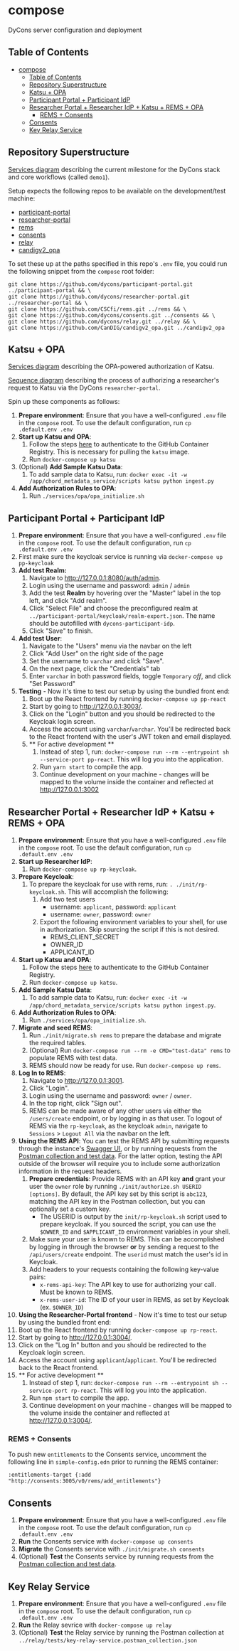 # compose
DyCons server configuration and deployment

## Table of Contents
- [compose](#compose)
  - [Table of Contents](#table-of-contents)
  - [Repository Superstructure](#repository-superstructure)
  - [Katsu + OPA](#katsu-opa)
  - [Participant Portal + Participant IdP](#participant-portal-participant-idp)
  - [Researcher Portal + Researcher IdP + Katsu + REMS + OPA](#researcher-portal-researcher-idp-katsu-rems-opa)
    - [REMS + Consents](#rems-consents)
  - [Consents](#consents)
  - [Key Relay Service](#key-relay-service)

## Repository Superstructure
[Services diagram](https://drive.google.com/file/d/1nuDjgWV1jvaqV5nd4O-_Fzx6J7kEWH3f/view?usp=sharing) describing the current milestone for the DyCons stack and core workflows (called `demo1`).

Setup expects the following repos to be available on the development/test machine:
- [participant-portal](https://github.com/dycons/participant-portal)
- [researcher-portal](https://github.com/dycons/researcher-portal)
- [rems](https://github.com/CSCfi/rems)
- [consents](https://github.com/dycons/consents)
- [relay](https://github.com/dycons/relay)
- [candigv2_opa](https://github.com/CanDIG/candigv2_opa)

To set these up at the paths specified in this repo's `.env` file, you could run the following snippet from the `compose` root folder:
```
git clone https://github.com/dycons/participant-portal.git ../participant-portal && \
git clone https://github.com/dycons/researcher-portal.git ../researcher-portal && \
git clone https://github.com/CSCfi/rems.git ../rems && \
git clone https://github.com/dycons/consents.git ../consents && \
git clone https://github.com/dycons/relay.git ../relay && \
git clone https://github.com/CanDIG/candigv2_opa.git ../candigv2_opa
```

## Katsu + OPA
[Services diagram](https://drive.google.com/file/d/1QyDr21pLXR98w4Al1IG9MhWah6nFYlHZ/view?usp=sharing) describing the OPA-powered authorization of Katsu.

[Sequence diagram](https://github.com/dycons/design/blob/develop/demo1/diagrams/researcher_query.md) describing the process of authorizing a researcher's request to Katsu via the DyCons `researcher-portal`.

Spin up these components as follows:
1. **Prepare environment**: Ensure that you have a well-configured `.env` file in the `compose` root. To use the default configuration, run `cp .default.env .env`
2. **Start up Katsu and OPA**:
   1. Follow the steps [here](https://docs.github.com/en/packages/guides/pushing-and-pulling-docker-images#authenticating-to-github-container-registry) to authenticate to the GitHub Container Registry. This is necessary for pulling the `katsu` image.
   2. Run `docker-compose up katsu`
3. (Optional) **Add Sample Katsu Data**:
   1. To add sample data to Katsu, run: `docker exec -it -w /app/chord_metadata_service/scripts katsu python ingest.py`
4. **Add Authorization Rules to OPA**:
   1. Run `./services/opa/opa_initialize.sh`

## Participant Portal + Participant IdP
1. **Prepare environment**: Ensure that you have a well-configured `.env` file in the `compose` root. To use the default configuration, run `cp .default.env .env`
2. First make sure the keycloak service is running via `docker-compose up pp-keycloak`
3. **Add test Realm:**
   1. Navigate to http://127.0.0.1:8080/auth/admin.
   2. Login using the username and password: `admin` / `admin`
   3. Add the test **Realm** by hovering over the "Master" label in the top left, and click "Add realm".
   4. Click "Select File" and choose the preconfigured realm at `../participant-portal/keycloak/realm-export.json`. The name should be autofilled with `dycons-participant-idp`.
   5. Click "Save" to finish.
4. **Add test User**:
   1. Navigate to the "Users" menu via the navbar on the left
   2. Click "Add User" on the right side of the page
   3. Set the username to `varchar` and click "Save".
   4. On the next page, click the "Credentials" tab
   5. Enter `varchar` in both password fields, toggle `Temporary` *off*, and click "Set Password"
5. **Testing** - Now it's time to test our setup by using the bundled front end:
   1. Boot up the React frontend by running `docker-compose up pp-react`
   2. Start by going to http://127.0.0.1:3003/.
   3. Click on the "Login" button and you should be redirected to the Keycloak login screen.
   4. Access the account using `varchar`/`varchar`. You'll be redirected back to the React frontend with the user's JWT token and email displayed.
   5. ** For active development **
      1. Instead of step 1, run: `docker-compose run --rm --entrypoint sh --service-port pp-react`. This will log you into the application.
      2. Run `yarn start` to compile the app.
      3. Continue development on your machine - changes will be mapped to the volume inside the container and reflected at http://127.0.0.1:3002

## Researcher Portal + Researcher IdP + Katsu + REMS + OPA
1. **Prepare environment**: Ensure that you have a well-configured `.env` file in the `compose` root. To use the default configuration, run `cp .default.env .env`
2. **Start up Researcher IdP**:
   1. Run `docker-compose up rp-keycloak`.
3. **Prepare Keycloak**:
   1. To prepare the keycloak for use with rems, run: `. ./init/rp-keycloak.sh`. This will accomplish the following:
      1. Add two test users
         - username: `applicant`, password: `applicant`
         - username: `owner`, password: `owner`
      2. Export the following environment variables to your shell, for use in authorization. Skip sourcing the script if this is not desired.
         - REMS_CLIENT_SECRET
         - OWNER_ID
         - APPLICANT_ID
4. **Start up Katsu and OPA**:
   1. Follow the steps [here](https://docs.github.com/en/packages/guides/pushing-and-pulling-docker-images#authenticating-to-github-container-registry) to authenticate to the GitHub Container Registry.
   2. Run `docker-compose up katsu`.
5. **Add Sample Katsu Data**:
   1. To add sample data to Katsu, run: `docker exec -it -w /app/chord_metadata_service/scripts katsu python ingest.py`.
6. **Add Authorization Rules to OPA**:
   1. Run `./services/opa/opa_initialize.sh`.
7. **Migrate and seed REMS**:
   1. Run `./init/migrate.sh rems` to prepare the database and migrate the required tables.
   2. (Optional) Run `docker-compose run --rm -e CMD="test-data" rems` to populate REMS with test data.
   3. REMS should now be ready for use. Run `docker-compose up rems`.
8. **Log In to REMS**:
   1. Navigate to http://127.0.0.1:3001.
   2. Click "Login".
   3. Login using the username and password: `owner` / `owner`.
   4. In the top right, click "Sign out".
   5. REMS can be made aware of any other users via either the `/users/create` endpoint, or by logging in as that user. To logout of REMS via the `rp-keycloak`, as the keycloak `admin`, navigate to `Sessions` > `Logout All` via the navbar on the left.
9. **Using the REMS API**:
   You can test the REMS API by submitting requests through the instance's [Swagger UI](http://localhost:3001/swagger-ui/index.html), or by running requests from the [Postman collection and test data](https://github.com/dycons/compose/tree/develop/tests). For the latter option, testing the API outside of the browser will require you to include some authorization information in the request headers.
   1. **Prepare credentials**: Provide REMS with an API key **and** grant your user the `owner` role by running `./init/authorize.sh USERID [options]`. By default, the API key set by this script is `abc123`, matching the API key in the Postman collection, but you can optionally set a custom key.
      - The USERID is output by the `init/rp-keycloak.sh` script used to prepare keycloak. If you sourced the script, you can use the `$OWNER_ID` and `$APPLICANT_ID` environment variables in your shell.
   2. Make sure your user is known to REMS. This can be accomplished by logging in through the browser **or** by sending a request to the `/api/users/create` endpoint. The `userid` must match the user's id in Keycloak.
   3. Add headers to your requests containing the following key-value pairs:
      - `x-rems-api-key`: The API key to use for authorizing your call. Must be known to REMS.
      - `x-rems-user-id`: The ID of your user in REMS, as set by Keycloak (ex. `$OWNER_ID`)
10. **Using the Researcher-Portal frontend** - Now it's time to test our setup by using the bundled front end:
   1. Boot up the React frontend by running `docker-compose up rp-react`.
   2. Start by going to http://127.0.0.1:3004/.
   3. Click on the "Log In" button and you should be redirected to the Keycloak login screen.
   4. Access the account using `applicant`/`applicant`. You'll be redirected back to the React frontend.
   5. ** For active development **
      1. Instead of step 1, run: `docker-compose run --rm --entrypoint sh --service-port rp-react`. This will log you into the application.
      2. Run `npm start` to compile the app.
      3. Continue development on your machine - changes will be mapped to the volume inside the container and reflected at http://127.0.0.1:3004/.

### REMS + Consents
To push new `entitlements` to the Consents service, uncomment the following line in `simple-config.edn` prior to running the REMS container:
```
:entitlements-target {:add "http://consents:3005/v0/rems/add_entitlements"}
```

## Consents
1. **Prepare environment**: Ensure that you have a well-configured `.env` file in the `compose` root. To use the default configuration, run `cp .default.env .env`
2. **Run** the Consents service with `docker-compose up consents`
3. **Migrate** the Consents service with `./init/migrate.sh consents`
4. (Optional) **Test** the Consents service by running requests from the [Postman collection and test data](https://github.com/dycons/consents/tree/develop/tests).

## Key Relay Service
1. **Prepare environment**: Ensure that you have a well-configured `.env` file in the `compose` root. To use the default configuration, run `cp .default.env .env`
2. **Run** the Relay sevrice with `docker-compose up relay`
3. (Optional) **Test** the Relay service by running the Postman collection at `../relay/tests/key-relay-service.postman_collection.json`
